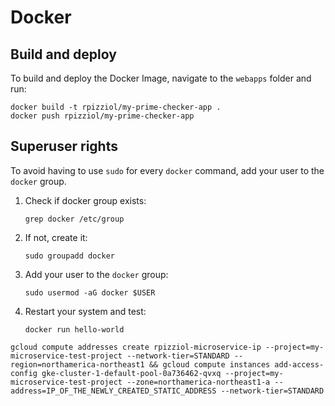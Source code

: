 # Docker
## Build and deploy
To build and deploy the Docker Image, navigate to the `webapps` folder and run:

   ```
   docker build -t rpizziol/my-prime-checker-app .
   docker push rpizziol/my-prime-checker-app
   ```

## Superuser rights
To avoid having to use `sudo` for every `docker` command, add your user to the `docker` group.
1. Check if docker group exists:
   ``` 
   grep docker /etc/group
   ```
2. If not, create it:
   ``` 
   sudo groupadd docker
   ```
3. Add your user to the `docker` group:
   ```
   sudo usermod -aG docker $USER
   ```
4. Restart your system and test:
   ```
   docker run hello-world
   ```
   

```
gcloud compute addresses create rpizziol-microservice-ip --project=my-microservice-test-project --network-tier=STANDARD --region=northamerica-northeast1 && gcloud compute instances add-access-config gke-cluster-1-default-pool-0a736462-qvxq --project=my-microservice-test-project --zone=northamerica-northeast1-a --address=IP_OF_THE_NEWLY_CREATED_STATIC_ADDRESS --network-tier=STANDARD
```
